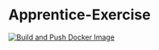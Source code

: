 # Apprentice-Exercise
[![Build and Push Docker Image](https://github.com/jTawadros/Apprentice-Exercise/actions/workflows/docker-ci.yml/badge.svg)](https://github.com/jTawadros/Apprentice-Exercise/actions/workflows/docker-ci.yml)
